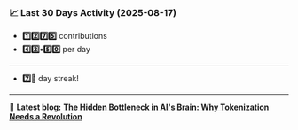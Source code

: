 <!--START_STATS-->
### 📈 Last 30 Days Activity (2025-08-17)  
- **1️⃣2️⃣7️⃣5️⃣** contributions  
- **4️⃣2️⃣•5️⃣0️⃣** per day
---
- **7️⃣🎱** day streak!
---
📝 **Latest blog:** [**The Hidden Bottleneck in AI's Brain: Why Tokenization Needs a Revolution**](https://andriak.com/blog/tokenization-revolution)
<!--END_STATS-->
